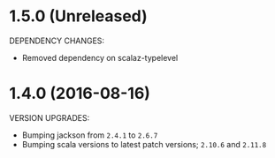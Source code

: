 # 1.5.0 (Unreleased)

DEPENDENCY CHANGES:

- Removed dependency on scalaz-typelevel

# 1.4.0 (2016-08-16)

VERSION UPGRADES:

- Bumping jackson from `2.4.1` to `2.6.7`
- Bumping scala versions to latest patch versions; `2.10.6` and `2.11.8`
